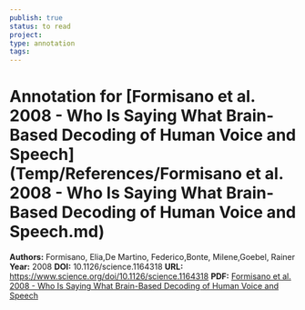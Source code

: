 ```yaml
---
publish: true
status: to read
project:
type: annotation
tags:
---
```

# Annotation for [Formisano et al. 2008 - Who Is Saying What Brain-Based Decoding of Human Voice and Speech](Temp/References/Formisano et al. 2008 - Who Is Saying What Brain-Based Decoding of Human Voice and Speech.md)

**Authors:** Formisano, Elia,De Martino, Federico,Bonte, Milene,Goebel, Rainer
**Year:** 2008
**DOI:** 10.1126/science.1164318
**URL:** https://www.science.org/doi/10.1126/science.1164318
**PDF:** [Formisano et al. 2008 - Who Is Saying What Brain-Based Decoding of Human Voice and Speech](Papers/PDFs/Formisano%20et%20al.%202008%20-%20Who%20Is%20Saying%20What%20Brain-Based%20Decoding%20of%20Human%20Voice%20and%20Speech.pdf)
